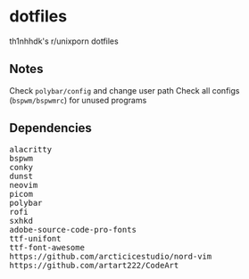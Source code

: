 # dotfiles
th1nhhdk's r/unixporn dotfiles

## Notes
Check `polybar/config` and change user path
Check all configs (`bspwm/bspwmrc`) for unused programs

## Dependencies
<pre>
alacritty
bspwm
conky
dunst
neovim
picom
polybar
rofi
sxhkd
adobe-source-code-pro-fonts
ttf-unifont
ttf-font-awesome
https://github.com/arcticicestudio/nord-vim
https://github.com/artart222/CodeArt
</pre>
